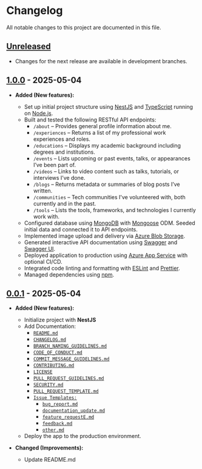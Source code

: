 # Changelog

All notable changes to this project are documented in this file.

## [Unreleased]

- Changes for the next release are available in development branches.

## [1.0.0] - 2025-05-04

- **Added (New features):**

  - Set up initial project structure using [NestJS](https://nestjs.com/) and [TypeScript](https://www.typescriptlang.org/) running on [Node.js](https://nodejs.org/).
  - Built and tested the following RESTful API endpoints:
    - `/about` – Provides general profile information about me.
    - `/experiences` – Returns a list of my professional work experiences and roles.
    - `/educations` – Displays my academic background including degrees and institutions.
    - `/events` – Lists upcoming or past events, talks, or appearances I’ve been part of.
    - `/videos` – Links to video content such as talks, tutorials, or interviews I’ve done.
    - `/blogs` – Returns metadata or summaries of blog posts I’ve written.
    - `/communities` – Tech communities I've volunteered with, both currently and in the past.
    - `/tools` – Lists the tools, frameworks, and technologies I currently work with.
  - Configured database using [MongoDB](https://www.mongodb.com/) with [Mongoose](https://mongoosejs.com/) ODM. Seeded initial data and connected it to API endpoints.
  - Implemented image upload and delivery via [Azure Blob Storage](https://azure.microsoft.com/en-us/services/storage/blobs/).
  - Generated interactive API documentation using [Swagger](https://swagger.io/) and [Swagger UI](https://swagger.io/tools/swagger-ui/).
  - Deployed application to production using [Azure App Service](https://azure.microsoft.com/en-us/services/app-service/) with optional CI/CD.
  - Integrated code linting and formatting with [ESLint](https://eslint.org/) and [Prettier](https://prettier.io/).
  - Managed dependencies using [npm](https://www.npmjs.com/).

## [0.0.1] - 2025-05-04

- **Added (New features):**

  - Initialize project with **NestJS**
  - Add Documentation:
    - [`README.md`](https://github.com/dileepadev/api.dileepa.dev/blob/main/README.md)
    - [`CHANGELOG.md`](https://github.com/dileepadev/api.dileepa.dev/blob/main/CHANGELOG.md)
    - [`BRANCH_NAMING_GUIDELINES.md`](https://github.com/dileepadev/api.dileepa.dev/blob/main/BRANCH_NAMING_GUIDELINES.md)
    - [`CODE_OF_CONDUCT.md`](https://github.com/dileepadev/api.dileepa.dev/blob/main/CODE_OF_CONDUCT.md)
    - [`COMMIT_MESSAGE_GUIDELINES.md`](https://github.com/dileepadev/api.dileepa.dev/blob/main/COMMIT_MESSAGE_GUIDELINES.md)
    - [`CONTRIBUTING.md`](https://github.com/dileepadev/api.dileepa.dev/blob/main/CONTRIBUTING.md)
    - [`LICENSE`](https://github.com/dileepadev/api.dileepa.dev/blob/main/LICENSE)
    - [`PULL_REQUEST_GUIDELINES.md`](https://github.com/dileepadev/api.dileepa.dev/blob/main/PULL_REQUEST_GUIDELINES.md)
    - [`SECURITY.md`](https://github.com/dileepadev/api.dileepa.dev/blob/main/SECURITY.md)
    - [`PULL_REQUEST_TEMPLATE.md`](https://github.com/dileepadev/api.dileepa.dev/blob/main/.github/PULL_REQUEST_TEMPLATE.md)
    - [`Issue Templates:`](https://github.com/dileepadev/api.dileepa.dev/blob/main/.github/ISSUE_TEMPLATE)
      - [`bug_report.md`](https://github.com/dileepadev/api.dileepa.dev/blob/main/.github/ISSUE_TEMPLATE/bug_report.md)
      - [`documentation_update.md`](https://github.com/dileepadev/api.dileepa.dev/blob/main/.github/ISSUE_TEMPLATE/documentation_update.md)
      - [`feature_requestE.md`](https://github.com/dileepadev/api.dileepa.dev/blob/main/.github/ISSUE_TEMPLATE/feature_request.md)
      - [`feedback.md`](https://github.com/dileepadev/api.dileepa.dev/blob/main/.github/ISSUE_TEMPLATE/feedback.md)
      - [`other.md`](https://github.com/dileepadev/api.dileepa.dev/blob/main/.github/ISSUE_TEMPLATE/other.md)
  - Deploy the app to the production environment.

- **Changed (Improvements):**
  
  - Update README.md

<!-- Unreleased -->
<!-- 1.0.0 -->
<!-- v0.0.1 -->

[Unreleased]: https://github.com/dileepadev/api.dileepa.dev/branches
[1.0.0]: https://github.com/dileepadev/api.dileepa.dev/compare/v0.0.1...v1.0.0
[0.0.1]: https://github.com/dileepadev/api.dileepa.dev/releases/tag/v0.0.1
